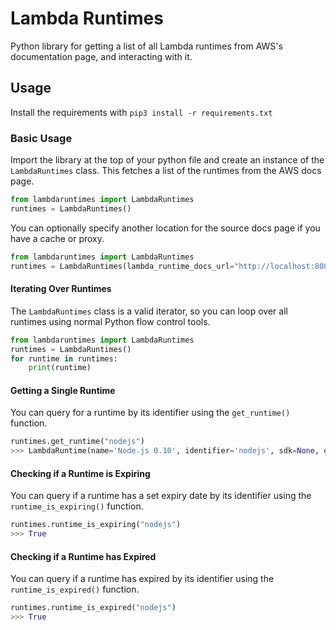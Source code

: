 # Lambda Runtimes

Python library for getting a list of all Lambda runtimes from AWS's documentation page, and interacting with it.

## Usage

Install the requirements with `pip3 install -r requirements.txt`

### Basic Usage

Import the library at the top of your python file and create an instance of the `LambdaRuntimes` class. This fetches a list of the runtimes from the AWS docs page.

```python
from lambdaruntimes import LambdaRuntimes
runtimes = LambdaRuntimes()
```

You can optionally specify another location for the source docs page if you have a cache or proxy.

```python
from lambdaruntimes import LambdaRuntimes
runtimes = LambdaRuntimes(lambda_runtime_docs_url="http://localhost:8000/lambda-runtimes.html")
```

#### Iterating Over Runtimes

The `LambdaRuntimes` class is a valid iterator, so you can loop over all runtimes using normal Python flow control tools.

```python
from lambdaruntimes import LambdaRuntimes
runtimes = LambdaRuntimes()
for runtime in runtimes:
    print(runtime)
```

#### Getting a Single Runtime

You can query for a runtime by its identifier using the `get_runtime()` function.

```python
runtimes.get_runtime("nodejs")
>>> LambdaRuntime(name='Node.js 0.10', identifier='nodejs', sdk=None, os='Amazon Linux', arch=None, deprecation_phase_1=datetime.datetime(2016, 10, 31, 0, 0), deprecation_phase_2=datetime.datetime(2016, 10, 31, 0, 0), runtime_is_expiring=True, runtime_is_expired=True)
```

#### Checking if a Runtime is Expiring

You can query if a runtime has a set expiry date by its identifier using the `runtime_is_expiring()` function.

```python
runtimes.runtime_is_expiring("nodejs")
>>> True
```

#### Checking if a Runtime has Expired

You can query if a runtime has expired by its identifier using the `runtime_is_expired()` function.

```python
runtimes.runtime_is_expired("nodejs")
>>> True
```
